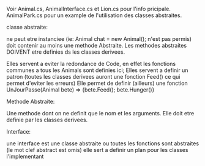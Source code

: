 Voir Animal.cs, AnimalInterface.cs et Lion.cs pour l'info pricipale.
AnimalPark.cs pour un example de l'utilisation des classes abstraites.


classe abstraite:

ne peut etre instanciee (ie: Animal chat = new Animal(); n'est pas permis)
doit contenir au moins une methode Abstraite. Les methodes abstraites DOIVENT etre definies ds les classes derivees.

Elles servent a eviter la redondance de Code, en effet les fonctions communes a tous les Animals sont definies ici;
Elles servent a definir un patron (toutes les classes derivees auront une fonction Feed() ce qui permet d'eviter les erreurs)
Elle permet de definir (ailleurs) une fonction UnJourPasse(Animal bete) => {bete.Feed(); bete.Hunger()}


Methode Abstraite:

Une methode dont on ne definit que le nom et les arguments. Elle doit etre definie par les classes derivees.


Interface:

une interface est une classe abstraite ou toutes les fonctions sont abstraites (le mot clef abstract est omis)
elle sert a definir un plan pour les classes l'implementant
